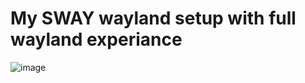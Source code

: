 # My SWAY wayland setup with full wayland experiance 
![image](https://user-images.githubusercontent.com/36616831/184637135-6c147dcd-8fdc-4aa4-b542-c551c1412d77.png)
